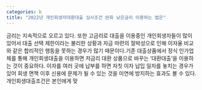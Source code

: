 ```yaml
---
categories: b
title: "2022년 개인회생자대환대출 심사조건 완화 낮은금리 이용하는 법은"
---
```

금리는 지속적으로 오르고 있다. 또한 고금리로 대출을 이용중인 개인회생자들이 많이 있어서 대출 선택 제한이라는 불리한 상황과 자금 마련의 절박성으로 인해 이자율 비교와 같은 합리적인 행동을 못하는 경우가 많기 때문이다.기존 대출상품에서 정식 인가업체를 통해 개인회생대출을 이용하면 저금리 대환 상품으로 바꾸는 ‘대환대출’을 이용하는 것이 중요하다. 이자를 여러 곳에 납부를 하면 자칫 이자 납입 일자를 놓치는 경우가 있어 회생 면책 이후 신용에 문제가 될 수 있는 것을 미연에 방지하는 효과도 볼 수 있다. 개인회생대출조건은 본인에게 맞